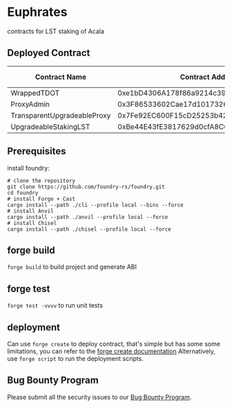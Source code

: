 # Euphrates
contracts for LST staking of Acala

## Deployed Contract

| Contract Name | Contract Address | Code Verify |
| --- | --- | --- |
| WrappedTDOT | 0xe1bD4306A178f86a9214c39ABCD53D021bEDb0f9 | [blockscout](https://blockscout.acala.network/address/0xe1bD4306A178f86a9214c39ABCD53D021bEDb0f9/contracts#address-tabs) |
| ProxyAdmin | 0x3F86533602Cae17d10173269ecB6Efce1d68D5ec | [blockscout](https://blockscout.acala.network/address/0x3F86533602Cae17d10173269ecB6Efce1d68D5ec/contracts#address-tabs) |
| TransparentUpgradeableProxy | 0x7Fe92EC600F15cD25253b421bc151c51b0276b7D | [blockscout](https://blockscout.acala.network/address/0x7Fe92EC600F15cD25253b421bc151c51b0276b7D/contracts#address-tabs) |
| UpgradeableStakingLST | 0xBe44E43fE3817629d0cfA8CC0b73101d0F0FDE56 | [blockscout](https://blockscout.acala.network/address/0xBe44E43fE3817629d0cfA8CC0b73101d0F0FDE56/contracts#address-tabs) |

## Prerequisites
install foundry:  
```
# clone the repository
git clone https://github.com/foundry-rs/foundry.git
cd foundry
# install Forge + Cast
cargo install --path ./cli --profile local --bins --force
# install Anvil
cargo install --path ./anvil --profile local --force
# install Chisel
cargo install --path ./chisel --profile local --force
```

## forge build
`forge build` to build project and generate ABI

## forge test
`forge test -vvvv` to run unit tests

## deployment
Can use `forge create` to deploy contract, that's simple but has some some limitations, you can refer to the [forge create documentation](https://book.getfoundry.sh/reference/forge/forge-create)
Alternatively, use `forge script` to run the deployment scripts.

## Bug Bounty Program

Please submit all the security issues to our [Bug Bounty Program](https://immunefi.com/bounty/euphrates/).
